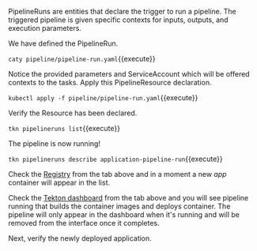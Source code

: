 PipelineRuns are entities that declare the trigger to run a pipeline. The triggered pipeline is given specific contexts for inputs, outputs, and execution parameters.

We have defined the PipelineRun.

`caty pipeline/pipeline-run.yaml`{{execute}}

Notice the provided parameters and ServiceAccount which will be offered contexts to the tasks. Apply this PipelineResource declaration.

`kubectl apply -f pipeline/pipeline-run.yaml`{{execute}}

Verify the Resource has been declared.

`tkn pipelineruns list`{{execute}}

The pipeline is now running!

`tkn pipelineruns describe application-pipeline-run`{{execute}}

Check the [Registry](
https://[[HOST_SUBDOMAIN]]-31000-[[KATACODA_HOST]].environments.katacoda.com/) from the tab above and in a moment a new _app_ container will appear in the list.

Check the [Tekton dashboard](
https://[[HOST_SUBDOMAIN]]-31500-[[KATACODA_HOST]].environments.katacoda.com/) from the tab above and you will see pipeline running that builds the container images and deploys container. The pipeline will only appear in the dashboard when it's running and will be removed from the interface once it completes.

Next, verify the newly deployed application.
